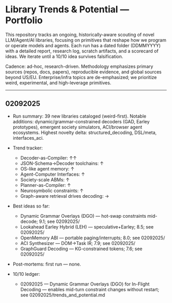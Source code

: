 # Library Trends & Potential — Portfolio

This repository tracks an ongoing, historically-aware scouting of novel LLM/Agent/AI libraries, focusing on primitives that reshape how we program or operate models and agents. Each run has a dated folder (DDMMYYYY) with a detailed report, research log, scratch artifacts, and a scorecard of ideas. We iterate until a 10/10 idea survives falsification.

Cadence: ad-hoc, research-driven. Methodology emphasizes primary sources (repos, docs, papers), reproducible evidence, and global sources beyond US/EU. Enterprise/infra topics are de-emphasized; we prioritize weird, experimental, and high-leverage primitives.

---


## 02092025

- Run summary: 39 new libraries cataloged (weird-first). Notable additions: dynamic/grammar-constrained decoders (GAD, Earley prototypes), emergent society simulators, ACI/browser agent ecosystems. Highest novelty delta: structured_decoding, DSL/meta, interfaces_aci.

- Trend tracker:
  - Decoder-as-Compiler: ↑↑
  - JSON-Schema→Decoder toolchains: ↑
  - OS-like agent memory: ↑
  - Agent-Computer Interfaces: ↑
  - Society-scale ABMs: ↑
  - Planner-as-Compiler: ↑
  - Neurosymbolic constraints: ↑
  - Graph-aware retrieval drives decoding: →

- Best ideas so far:
  - Dynamic Grammar Overlays (DGO) — hot-swap constraints mid-decode; 9.1; see 02092025/
  - Lookahead Earley Hybrid (LEH) — speculative+Earley; 8.5; see 02092025/
  - OpenMemory ABI — portable paging/interrupts; 8.0; see 02092025/
  - ACI Synthesizer — DOM→Task IR; 7.9; see 02092025/
  - GraphGuard Decoding — KG-constrained tokens; 7.6; see 02092025/

- Post-mortems: first run — none.

- 10/10 ledger:
  - 02092025 — Dynamic Grammar Overlays (DGO) for In-Flight Decoding — enables mid-turn constraint changes without restart; see 02092025/trends_and_potential.md
